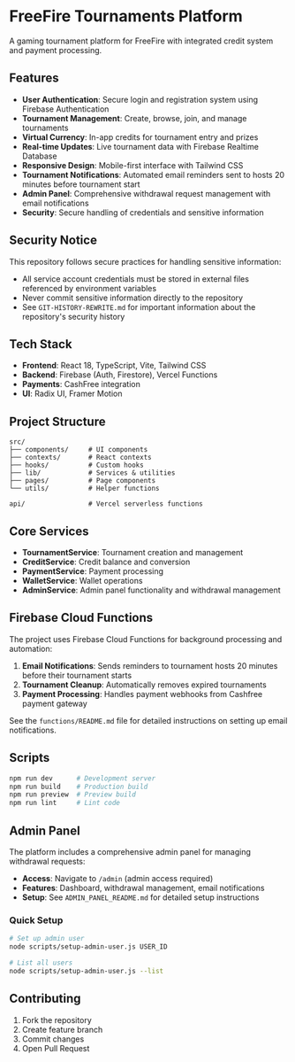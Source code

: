 # FreeFire Tournaments Platform

A gaming tournament platform for FreeFire with integrated credit system and payment processing.

## Features

- **User Authentication**: Secure login and registration system using Firebase Authentication
- **Tournament Management**: Create, browse, join, and manage tournaments
- **Virtual Currency**: In-app credits for tournament entry and prizes
- **Real-time Updates**: Live tournament data with Firebase Realtime Database
- **Responsive Design**: Mobile-first interface with Tailwind CSS
- **Tournament Notifications**: Automated email reminders sent to hosts 20 minutes before tournament start
- **Admin Panel**: Comprehensive withdrawal request management with email notifications
- **Security**: Secure handling of credentials and sensitive information

## Security Notice

This repository follows secure practices for handling sensitive information:
- All service account credentials must be stored in external files referenced by environment variables
- Never commit sensitive information directly to the repository
- See `GIT-HISTORY-REWRITE.md` for important information about the repository's security history

## Tech Stack

- **Frontend**: React 18, TypeScript, Vite, Tailwind CSS
- **Backend**: Firebase (Auth, Firestore), Vercel Functions
- **Payments**: CashFree integration
- **UI**: Radix UI, Framer Motion



## Project Structure

```
src/
├── components/     # UI components
├── contexts/       # React contexts
├── hooks/          # Custom hooks
├── lib/            # Services & utilities
├── pages/          # Page components
└── utils/          # Helper functions

api/                # Vercel serverless functions
```

## Core Services

- **TournamentService**: Tournament creation and management
- **CreditService**: Credit balance and conversion
- **PaymentService**: Payment processing
- **WalletService**: Wallet operations
- **AdminService**: Admin panel functionality and withdrawal management

## Firebase Cloud Functions

The project uses Firebase Cloud Functions for background processing and automation:

1. **Email Notifications**: Sends reminders to tournament hosts 20 minutes before their tournament starts
2. **Tournament Cleanup**: Automatically removes expired tournaments 
3. **Payment Processing**: Handles payment webhooks from Cashfree payment gateway

See the `functions/README.md` file for detailed instructions on setting up email notifications.

## Scripts

```bash
npm run dev      # Development server
npm run build    # Production build
npm run preview  # Preview build
npm run lint     # Lint code
```

## Admin Panel

The platform includes a comprehensive admin panel for managing withdrawal requests:

- **Access**: Navigate to `/admin` (admin access required)
- **Features**: Dashboard, withdrawal management, email notifications
- **Setup**: See `ADMIN_PANEL_README.md` for detailed setup instructions

### Quick Setup
```bash
# Set up admin user
node scripts/setup-admin-user.js USER_ID

# List all users
node scripts/setup-admin-user.js --list
```

## Contributing

1. Fork the repository
2. Create feature branch
3. Commit changes
4. Open Pull Request
